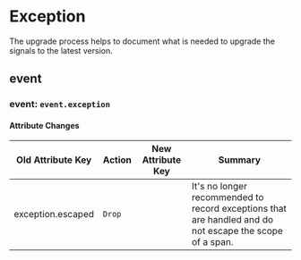 <!-- NOTE: THIS FILE IS AUTOGENERATED. DO NOT EDIT BY HAND. -->
<!-- see templates/registry/markdown/attribute_namespace.md.j2 -->

# Exception

The upgrade process helps to document what is needed to upgrade the signals to the latest version.

## event

### event: `event.exception`

#### Attribute Changes

| Old Attribute Key | Action | New Attribute Key | Summary |
| --- | --- | --- | --- |
| exception.escaped | `Drop` |  | It's no longer recommended to record exceptions that are handled and do not escape the scope of a span. |
